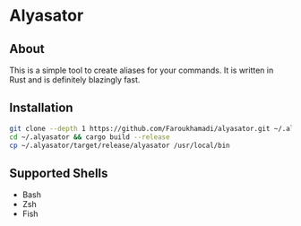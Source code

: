 # Alyasator

## About

This is a simple tool to create aliases for your commands. It is written in Rust and is definitely blazingly fast.

## Installation

```bash
git clone --depth 1 https://github.com/Faroukhamadi/alyasator.git ~/.alyasator
cd ~/.alyasator && cargo build --release
cp ~/.alyasator/target/release/alyasator /usr/local/bin
```

## Supported Shells

- Bash
- Zsh
- Fish

